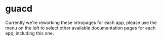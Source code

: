 # guacd

Currently we're reworking these intropages for each app, please use the menu on the left to select other available documentation pages for each app, including this one.
